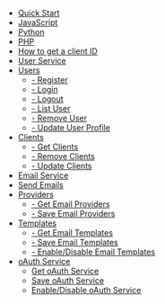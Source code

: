 - [Quick Start](/quick_start/quick_start.md)
 - [JavaScript](/quick_start/javascript.md)
 - [Python](/quick_start/python.md) 
 - [PHP](/quick_start/php.md)
 - [How to get a client ID](/quick_start/howto.md)
- [User Service](/user_service/user_service.md)
 - [Users](/user_service/user_service.md)
   - [ - Register](/user_service/add_user.md)
   - [ - Login](/user_service/login.md)
   - [ - Logout](/user_service/logout.md)
   - [ - List User](/user_service/get_user.md)   
   - [ - Remove User](/user_service/remove_user.md)
   - [ - Update User Profile](/user_service/update_user.md)
 - [Clients]()
   - [ - Get Clients]()
   - [ - Remove Clients]()
   - [ - Update Clients]()
- [Email Service](guide.md)
 - [Send Emails]()
 - [Providers]()
   - [ - Get Email Providers]()
   - [ - Save Email Providers]()
 - [Templates]()
   - [ - Get Email Templates]()
   - [ - Save Email Templates]()
   - [ - Enable/Disable Email Templates]()
- [oAuth Service](guide.md)
  - [Get oAuth Service]()
  - [Save oAuth Service]()
  - [Enable/Disable oAuth Service]()
